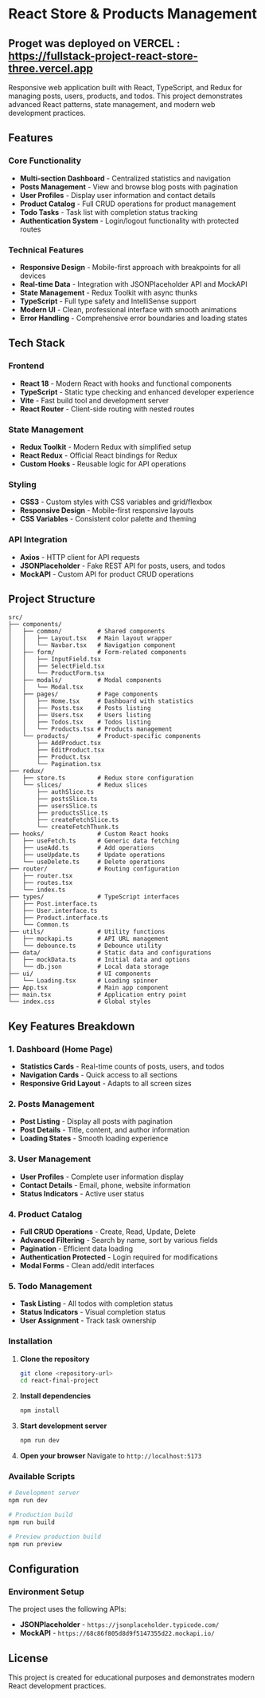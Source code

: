 # React Store & Products Management

## Proget was deployed on VERCEL : https://fullstack-project-react-store-three.vercel.app

Responsive web application built with React, TypeScript, and Redux for managing posts, users, products, and todos. This project demonstrates advanced React patterns, state management, and modern web development practices.

## Features

### Core Functionality
- **Multi-section Dashboard** - Centralized statistics and navigation
- **Posts Management** - View and browse blog posts with pagination
- **User Profiles** - Display user information and contact details
- **Product Catalog** - Full CRUD operations for product management
- **Todo Tasks** - Task list with completion status tracking
- **Authentication System** - Login/logout functionality with protected routes

### Technical Features
- **Responsive Design** - Mobile-first approach with breakpoints for all devices
- **Real-time Data** - Integration with JSONPlaceholder API and MockAPI
- **State Management** - Redux Toolkit with async thunks
- **TypeScript** - Full type safety and IntelliSense support
- **Modern UI** - Clean, professional interface with smooth animations
- **Error Handling** - Comprehensive error boundaries and loading states

## Tech Stack

### Frontend
- **React 18** - Modern React with hooks and functional components
- **TypeScript** - Static type checking and enhanced developer experience
- **Vite** - Fast build tool and development server
- **React Router** - Client-side routing with nested routes

### State Management
- **Redux Toolkit** - Modern Redux with simplified setup
- **React Redux** - Official React bindings for Redux
- **Custom Hooks** - Reusable logic for API operations

### Styling
- **CSS3** - Custom styles with CSS variables and grid/flexbox
- **Responsive Design** - Mobile-first responsive layouts
- **CSS Variables** - Consistent color palette and theming

### API Integration
- **Axios** - HTTP client for API requests
- **JSONPlaceholder** - Fake REST API for posts, users, and todos
- **MockAPI** - Custom API for product CRUD operations

## Project Structure

```
src/
├── components/
│   ├── common/          # Shared components
│   │   ├── Layout.tsx   # Main layout wrapper
│   │   └── Navbar.tsx   # Navigation component
│   ├── form/            # Form-related components
│   │   ├── InputField.tsx
│   │   ├── SelectField.tsx
│   │   └── ProductForm.tsx
│   ├── modals/          # Modal components
│   │   └── Modal.tsx
│   ├── pages/           # Page components
│   │   ├── Home.tsx     # Dashboard with statistics
│   │   ├── Posts.tsx    # Posts listing
│   │   ├── Users.tsx    # Users listing
│   │   ├── Todos.tsx    # Todos listing
│   │   └── Products.tsx # Products management
│   └── products/        # Product-specific components
│       ├── AddProduct.tsx
│       ├── EditProduct.tsx
│       ├── Product.tsx
│       └── Pagination.tsx
├── redux/
│   ├── store.ts         # Redux store configuration
│   └── slices/          # Redux slices
│       ├── authSlice.ts
│       ├── postsSlice.ts
│       ├── usersSlice.ts
│       ├── productsSlice.ts
│       ├── createFetchSlice.ts
│       └── createFetchThunk.ts
├── hooks/               # Custom React hooks
│   ├── useFetch.ts      # Generic data fetching
│   ├── useAdd.ts        # Add operations
│   ├── useUpdate.ts     # Update operations
│   └── useDelete.ts     # Delete operations
├── router/              # Routing configuration
│   ├── router.tsx
│   ├── routes.tsx
│   └── index.ts
├── types/               # TypeScript interfaces
│   ├── Post.interface.ts
│   ├── User.interface.ts
│   ├── Product.interface.ts
│   └── Common.ts
├── utils/               # Utility functions
│   ├── mockapi.ts       # API URL management
│   └── debounce.ts      # Debounce utility
├── data/                # Static data and configurations
│   ├── mockData.ts      # Initial data and options
│   └── db.json          # Local data storage
├── ui/                  # UI components
│   └── Loading.tsx      # Loading spinner
├── App.tsx              # Main app component
├── main.tsx             # Application entry point
└── index.css            # Global styles
```

## Key Features Breakdown

### 1. Dashboard (Home Page)
- **Statistics Cards** - Real-time counts of posts, users, and todos
- **Navigation Cards** - Quick access to all sections
- **Responsive Grid Layout** - Adapts to all screen sizes

### 2. Posts Management
- **Post Listing** - Display all posts with pagination
- **Post Details** - Title, content, and author information
- **Loading States** - Smooth loading experience

### 3. User Management
- **User Profiles** - Complete user information display
- **Contact Details** - Email, phone, website information
- **Status Indicators** - Active user status

### 4. Product Catalog
- **Full CRUD Operations** - Create, Read, Update, Delete
- **Advanced Filtering** - Search by name, sort by various fields
- **Pagination** - Efficient data loading
- **Authentication Protected** - Login required for modifications
- **Modal Forms** - Clean add/edit interfaces

### 5. Todo Management
- **Task Listing** - All todos with completion status
- **Status Indicators** - Visual completion status
- **User Assignment** - Track task ownership

### Installation

1. **Clone the repository**
   ```bash
   git clone <repository-url>
   cd react-final-project
   ```

2. **Install dependencies**
   ```bash
   npm install
   ```

3. **Start development server**
   ```bash
   npm run dev
   ```

4. **Open your browser**
   Navigate to `http://localhost:5173`

### Available Scripts

```bash
# Development server
npm run dev

# Production build
npm run build

# Preview production build
npm run preview

```

## Configuration

### Environment Setup
The project uses the following APIs:
- **JSONPlaceholder** - `https://jsonplaceholder.typicode.com/`
- **MockAPI** - `https://68c86f805d8d9f5147355d22.mockapi.io/`

## License

This project is created for educational purposes and demonstrates modern React development practices.
